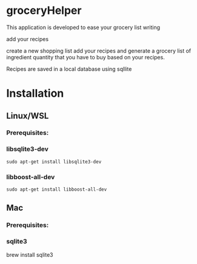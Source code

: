 # groceryHelper

This application is developed to ease your grocery list writing

add your recipes

create a new shopping list add your recipes and generate a grocery list of ingredient quantity that you have
to buy based on your recipes.

Recipes are saved in a local database using sqllite


# Installation

## Linux/WSL

### Prerequisites:

### libsqlite3-dev

```sudo apt-get install libsqlite3-dev```

### libboost-all-dev

```sudo apt-get install libboost-all-dev```

## Mac

### Prerequisites:

### sqlite3

brew install sqlite3
